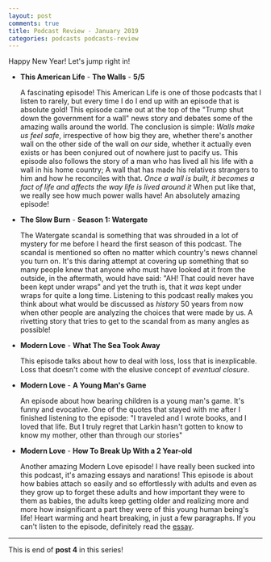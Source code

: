 ```yaml
---
layout: post
comments: true
title: Podcast Review - January 2019
categories: podcasts podcasts-review
---
```


Happy New Year! Let's jump right in!

* **This American Life** - **The Walls** - **5/5**

    A fascinating episode! This American Life is one of those podcasts that I
    listen to rarely, but every time I do I end up with an episode that is
    absolute gold! This episode came out at the top of the "Trump shut down the
    government for a wall" news story and debates some of the amazing walls
    around the world. The conclusion is simple: _Walls make us feel safe_,
    irrespective of how big they are, whether there's another wall on the other
    side of the wall on _our_ side, whether it actually even exists or has been
    conjured out of nowhere just to pacify us. This episode also follows the
    story of a man who has lived all his life with a wall in his home country; A
    wall that has made his relatives strangers to him and how he reconciles with
    that. _Once a wall is built, it becomes a fact of life and affects the way
    life is lived around it_ When put like that, we really see how much power
    walls have! An absolutely amazing episode!

<!--more-->

* **The Slow Burn** - **Season 1: Watergate**

    The Watergate scandal is something that was shrouded in a lot of mystery
    for me before I heard the first season of this podcast. The scandal is
    mentioned so often no matter which country's news channel you turn on. It's
    this daring attempt at covering up something that so many people knew that
    anyone who must have looked at it from the outside, in the aftermath, would
    have said: "AH! That could never have been kept under wraps" and yet the
    truth is, that it _was_ kept under wraps for quite a long time. Listening to
    this podcast really makes you think about what would be discussed as
    _history_ 50 years from now when other people are analyzing the choices that
    were made by us. A rivetting story that tries to get to the scandal from as
    many angles as possible!

* **Modern Love** - **What The Sea Took Away**

    This episode talks about how to deal with loss, loss that is inexplicable.
    Loss that doesn't come with the elusive concept of _eventual closure_.

* **Modern Love** - **A Young Man's Game**

    An episode about how bearing children is a young man's game. It's funny and
    evocative. One of the quotes that stayed with me after I finished listening
    to the episode: "I traveled and I wrote books, and I loved that life.  But I
    truly regret that Larkin hasn't gotten to know to know my mother, other than
    through our stories"

* **Modern Love** - **How To Break Up With a 2 Year-old**

    Another amazing Modern Love episode! I have really been sucked into this
    podcast, it's amazing essays and narations! This episode is about how babies
    attach so easily and so effortlessly with adults and even as they grow up to
    forget these adults and how important they were to them as babies, the
    adults keep getting older and realizing more and more how insignificant a
    part they were of this young human being's life! Heart warming and heart
    breaking, in just a few paragraphs. If you can't listen to the episode,
    definitely read the [essay][1].

***

This is end of **post 4** in this series!

[1]: https://www.wbur.org/modernlove/2018/11/07/how-to-break-up-phillips-sandell
